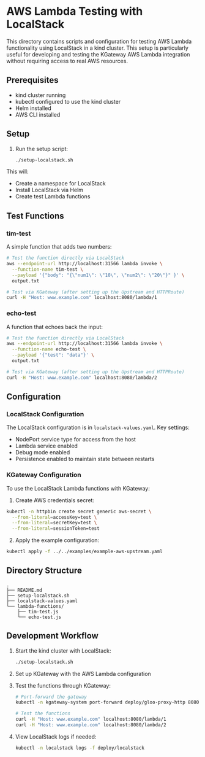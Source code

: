 # AWS Lambda Testing with LocalStack

This directory contains scripts and configuration for testing AWS Lambda functionality using LocalStack in a kind cluster. This setup is particularly useful for developing and testing the KGateway AWS Lambda integration without requiring access to real AWS resources.

## Prerequisites

- kind cluster running
- kubectl configured to use the kind cluster
- Helm installed
- AWS CLI installed

## Setup

1. Run the setup script:
   ```bash
   ./setup-localstack.sh
   ```

This will:
- Create a namespace for LocalStack
- Install LocalStack via Helm
- Create test Lambda functions

## Test Functions

### tim-test
A simple function that adds two numbers:
```bash
# Test the function directly via LocalStack
aws --endpoint-url http://localhost:31566 lambda invoke \
  --function-name tim-test \
  --payload '{"body": "{\"num1\": \"10\", \"num2\": \"20\"}" }' \
  output.txt

# Test via KGateway (after setting up the Upstream and HTTPRoute)
curl -H "Host: www.example.com" localhost:8080/lambda/1
```

### echo-test
A function that echoes back the input:
```bash
# Test the function directly via LocalStack
aws --endpoint-url http://localhost:31566 lambda invoke \
  --function-name echo-test \
  --payload '{"test": "data"}' \
  output.txt

# Test via KGateway (after setting up the Upstream and HTTPRoute)
curl -H "Host: www.example.com" localhost:8080/lambda/2
```

## Configuration

### LocalStack Configuration
The LocalStack configuration is in `localstack-values.yaml`. Key settings:
- NodePort service type for access from the host
- Lambda service enabled
- Debug mode enabled
- Persistence enabled to maintain state between restarts

### KGateway Configuration
To use the LocalStack Lambda functions with KGateway:

1. Create AWS credentials secret:
```bash
kubectl -n httpbin create secret generic aws-secret \
  --from-literal=accessKey=test \
  --from-literal=secretKey=test \
  --from-literal=sessionToken=test
```

2. Apply the example configuration:
```bash
kubectl apply -f ../../examples/example-aws-upstream.yaml
```

## Directory Structure
```
.
├── README.md
├── setup-localstack.sh
├── localstack-values.yaml
└── lambda-functions/
    ├── tim-test.js
    └── echo-test.js
```

## Development Workflow

1. Start the kind cluster with LocalStack:
   ```bash
   ./setup-localstack.sh
   ```

2. Set up KGateway with the AWS Lambda configuration

3. Test the functions through KGateway:
   ```bash
   # Port-forward the gateway
   kubectl -n kgateway-system port-forward deploy/gloo-proxy-http 8080:8080

   # Test the functions
   curl -H "Host: www.example.com" localhost:8080/lambda/1
   curl -H "Host: www.example.com" localhost:8080/lambda/2
   ```

4. View LocalStack logs if needed:
   ```bash
   kubectl -n localstack logs -f deploy/localstack
   ```
